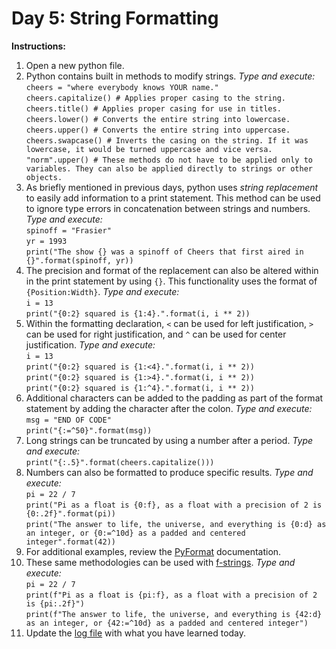 # Day 5:  String Formatting
**Instructions:** 
1. Open a new python file.
2. Python contains built in methods to modify strings. _Type and execute:_  
   `cheers = "where everybody knows YOUR name."`  
   `cheers.capitalize() # Applies proper casing to the string.`  
   `cheers.title() # Applies proper casing for use in titles.`  
   `cheers.lower() # Converts the entire string into lowercase.`  
   `cheers.upper() # Converts the entire string into uppercase.`  
   `cheers.swapcase() # Inverts the casing on the string. If it was lowercase, it would be turned uppercase and vice versa.`  
   `"norm".upper() # These methods do not have to be applied only to variables. They can also be applied directly to strings or other objects.`
3. As briefly mentioned in previous days, python uses _string replacement_ to easily add information to a print statement. This method can be used to ignore type errors in concatenation between strings and numbers. _Type and execute:_  
   `spinoff = "Frasier"`  
   `yr = 1993`  
   `print("The show {} was a spinoff of Cheers that first aired in {}".format(spinoff, yr))`
4. The precision and format of the replacement can also be altered within in the print statement by using `{}`. This functionality uses the format of `{Position:Width}`. _Type and execute:_  
   `i = 13`  
   `print("{0:2} squared is {1:4}.".format(i, i ** 2))`
5. Within the formatting declaration, `<` can be used for left justification, `>` can be used for right justification, and `^` can be used for center justification. _Type and execute:_  
   `i = 13`  
   `print("{0:2} squared is {1:<4}.".format(i, i ** 2))`  
   `print("{0:2} squared is {1:>4}.".format(i, i ** 2))`  
   `print("{0:2} squared is {1:^4}.".format(i, i ** 2))`
6. Additional characters can be added to the padding as part of the format statement by adding the character after the colon. _Type and execute:_  
   `msg = "END OF CODE"`  
   `print("{:=^50}".format(msg))`
7. Long strings can be truncated by using a number after a period. _Type and execute:_  
   `print("{:.5}".format(cheers.capitalize()))`  
8. Numbers can also be formatted to produce specific results. _Type and execute:_  
   `pi = 22 / 7`  
   `print("Pi as a float is {0:f}, as a float with a precision of 2 is {0:.2f}".format(pi))`  
   `print("The answer to life, the universe, and everything is {0:d} as an integer, or {0:=^10d} as a padded and centered integer".format(42))`
9. For additional examples, review the [PyFormat](https://pyformat.info/) documentation.
10. These same methodologies can be used with [f-strings](https://docs.python.org/3/reference/lexical_analysis.html#f-strings). _Type and execute:_  
   `pi = 22 / 7`  
   `print(f"Pi as a float is {pi:f}, as a float with a precision of 2 is {pi:.2f}")`  
   `print(f"The answer to life, the universe, and everything is {42:d} as an integer, or {42:=^10d} as a padded and centered integer")`
11. Update the [log file](../../log.md) with what you have learned today.
